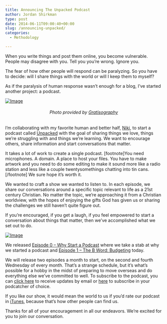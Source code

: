 ```yaml
---
title: Announcing The Unpacked Podcast
author: Jordan Shirkman
type: post
date: 2014-06-11T09:00:40+00:00
slug: /announcing-unpacked/
categories:
  - Methodology

---
```

When you write things and post them online, you become vulnerable. People may disagree with you. Tell you you’re wrong. Ignore you.

The fear of how other people will respond can be paralyzing. So you have to decide: will I share things with the world or will I keep them to myself?

As if the paralysis of human response wasn’t enough for a blog, I’ve started another project: a podcast.

[![Image](/images/microphone.jpeg)](https://jshirk.com/blog/announcing-unpacked)

<h6 style="text-align: center;">
  Photo provided by <a href="http://gratisography.com">Gratisography</a>
</h6>

I’m collaborating with my favorite human and better half, [Niki](http://nikishirkman.com), to start a podcast called [Unpacked](http://unpacked.co) with the goal of sharing things we love, things we’re struggling with and things we’re learning. We want to encourage others, share information and start conversations that matter.

It takes a lot of work to create a single podcast. [footnote]You need microphones. A domain. A place to host your files. You have to make artwork and you need to do some editing to make it sound more like a radio station and less like a couple twentysomethings chatting into tin cans.[/footnote] We sure hope it’s worth it.

We wanted to craft a show we wanted to listen to. In each episode, we share our conversations around a specific topic relevant to life as a 21st century Christian. No matter the topic, we’re approaching it from a Christian worldview, with the hopes of enjoying the gifts God has given us or sharing the challenges we still haven’t quite figure out.

If you’re encouraged, if you get a laugh, if you feel empowered to start a conversation about things that matter, then we’ve accomplished what we set out to do.

[![Image](/images/1500px-Mailchimp-Unpacked-Header.jpeg)](http://unpacked.co)

We released [Episode 0 – Why Start a Podcast](http://unpacked.co/0) where we take a stab at why we started a podcast and [Episode 1 – The B Word: Budgeting](http://unpacked.co/1) today.

We will release two episodes a month to start, on the second and fourth Wednesday of every month. That’s a strange schedule, but it’s what’s possible for a hobby in the midst of preparing to move overseas and do everything else we’ve committed to well. To subscribe to the podcast, you can [click here](http://eepurl.com/WFWlf) to receive updates by email or [here](http://feeds.feedburner.com/UnpackedPodcast) to subscribe in your podcatcher of choice.

If you like our show, it would mean the world to us if you’d rate our podcast in [iTunes](https://itunes.apple.com/us/podcast/the-unpacked-podcast/id887182955), because that’s how other people can find us.

Thanks for all of your encouragement in all our endeavors. We’re excited for you to join our conversation.
